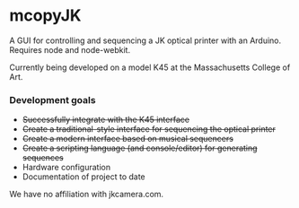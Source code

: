 # mcopyJK

A GUI for controlling and sequencing a JK optical printer with an Arduino.
Requires node and node-webkit.

Currently being developed on a model K45 at the Massachusetts College of Art.

### Development goals

* <s>Successfully integrate with the K45 interface</s>
* <s>Create a traditional-style interface for sequencing the optical printer</s>
* <s>Create a modern interface based on musical sequencers</s>
* <s>Create a scripting language (and console/editor) for generating sequences</s>
* Hardware configuration
* Documentation of project to date

We have no affiliation with jkcamera.com.
